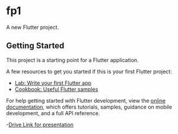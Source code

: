 # fp1

A new Flutter project.

## Getting Started

This project is a starting point for a Flutter application.

A few resources to get you started if this is your first Flutter project:

- [Lab: Write your first Flutter app](https://docs.flutter.dev/get-started/codelab)
- [Cookbook: Useful Flutter samples](https://docs.flutter.dev/cookbook)

For help getting started with Flutter development, view the
[online documentation](https://docs.flutter.dev/), which offers tutorials,
samples, guidance on mobile development, and a full API reference.

-[Drive Link for presentation](https://docs.google.com/presentation/d/1cPIpnb3sQ2HHtL0gt_UwJoa1CEmgm-QR/edit?usp=drive_link&ouid=118402770766254982171&rtpof=true&sd=true)


